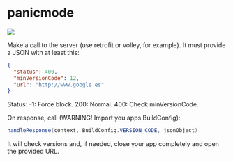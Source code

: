 # panicmode

[![](https://jitpack.io/v/inlacou/panicmode.svg)](https://jitpack.io/#inlacou/panicmode)

Make a call to the server (use retrofit or volley, for example). It must provide a JSON with at least this:

```json
{
  "status": 400,
  "minVersionCode": 12,
  "url": "http://www.google.es"
}
```

Status:
   -1: Force block.
  200: Normal.
  400: Check minVersionCode.

On response, call (WARNING! Import you apps BuildConfig):

```java
handleResponse(context, BuildConfig.VERSION_CODE, jsonObject)
```

It will check versions and, if needed, close your app completely and open the provided URL.
